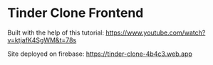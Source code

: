 # Tinder Clone Frontend

Built with the help of this tutorial: https://www.youtube.com/watch?v=ktjafK4SgWM&t=78s

Site deployed on firebase: https://tinder-clone-4b4c3.web.app


